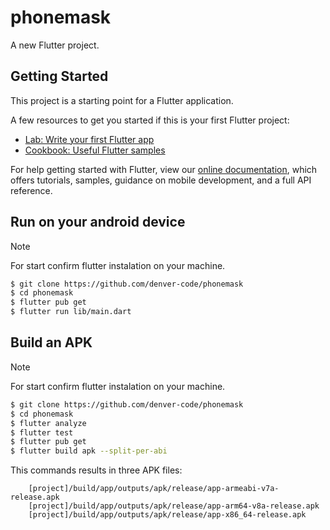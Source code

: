# phonemask

A new Flutter project.

## Getting Started

This project is a starting point for a Flutter application.

A few resources to get you started if this is your first Flutter project:

- [Lab: Write your first Flutter app](https://flutter.dev/docs/get-started/codelab)
- [Cookbook: Useful Flutter samples](https://flutter.dev/docs/cookbook)

For help getting started with Flutter, view our
[online documentation](https://flutter.dev/docs), which offers tutorials,
samples, guidance on mobile development, and a full API reference.

## Run on your android device
> [!NOTE]
> For start confirm flutter instalation on your machine.
``` Bash
$ git clone https://github.com/denver-code/phonemask
$ cd phonemask
$ flutter pub get
$ flutter run lib/main.dart
```
##  Build an APK
> [!NOTE]
> For start confirm flutter instalation on your machine.
``` Bash
$ git clone https://github.com/denver-code/phonemask
$ cd phonemask
$ flutter analyze
$ flutter test
$ flutter pub get
$ flutter build apk --split-per-abi
```
This commands results in three APK files:
```
    [project]/build/app/outputs/apk/release/app-armeabi-v7a-release.apk
    [project]/build/app/outputs/apk/release/app-arm64-v8a-release.apk
    [project]/build/app/outputs/apk/release/app-x86_64-release.apk
```
